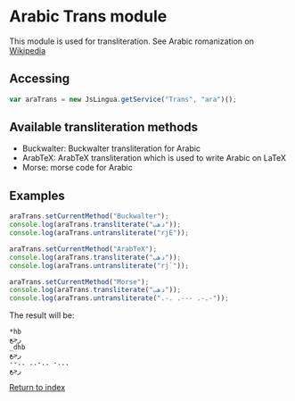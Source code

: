 # Arabic Trans module

This module is used for transliteration.
See Arabic romanization on [Wikipedia](https://en.wikipedia.org/wiki/Romanization_of_Arabic)

## Accessing

```javascript
var araTrans = new JsLingua.getService("Trans", "ara")();
```

## Available transliteration methods

- Buckwalter: Buckwalter transliteration for Arabic
- ArabTeX: ArabTeX transliteration which is used to write Arabic on LaTeX
- Morse: morse code for Arabic

## Examples

```javascript
araTrans.setCurrentMethod("Buckwalter");
console.log(araTrans.transliterate("ذهب"));
console.log(araTrans.untransliterate("rjE"));

araTrans.setCurrentMethod("ArabTeX");
console.log(araTrans.transliterate("ذهب"));
console.log(araTrans.untransliterate("rj`"));

araTrans.setCurrentMethod("Morse");
console.log(araTrans.transliterate("ذهب"));
console.log(araTrans.untransliterate(".-. .--- .-.-"));

```

The result will be:

```
*hb
رجع
_dhb
رجع
--.. ..-.. -...
رجع
```

[Return to index](./index.md)

